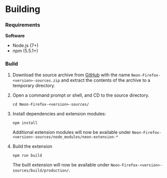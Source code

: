 # Building

### Requirements

**Software**

 - Node.js (7+)
 - npm (5.5.1+)

### Build

1. Download the source archive from [GitHub](https://github.com/NeApp/neon-extension-firefox/releases) with the name `Neon-Firefox-<version>-sources.zip` and extract the contents of the archive to a temporary directory.

2. Open a command prompt or shell, and CD to the source directory.

    ```
    cd Neon-Firefox-<version>-sources/
    ```

3. Install dependencies and extension modules:

    ```
    npm install
    ```

    Additional extension modules will now be available under `Neon-Firefox-<version>-sources/node_modules/neon-extension-*`

4. Build the extension

    ```
    npm run build
    ```

    The built extension will now be available under `Neon-Firefox-<version>-sources/build/production/`.
